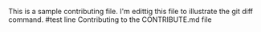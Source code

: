 This is a sample contributing file.
I'm edittig this file to illustrate the git diff command.
#test line
Contributing to the CONTRIBUTE.md file
